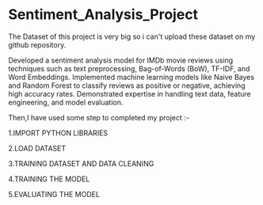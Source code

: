 # Sentiment_Analysis_Project

The Dataset of this project is very big so i can't upload these dataset on my github repository.

Developed a sentiment analysis model for IMDb movie reviews using techniques such as text preprocessing, Bag-of-Words (BoW), TF-IDF, and Word Embeddings. Implemented machine learning models like Naive Bayes and Random Forest to classify reviews as positive or negative, achieving high accuracy rates. Demonstrated expertise in handling text data, feature engineering, and model evaluation.

Then,I have used some step to completed my project :-


  1.IMPORT PYTHON LIBRARIES
  
  2.LOAD DATASET
  
  3.TRAINING DATASET AND DATA CLEANING
  
  4.TRAINING THE MODEL
  
  5.EVALUATING THE MODEL

